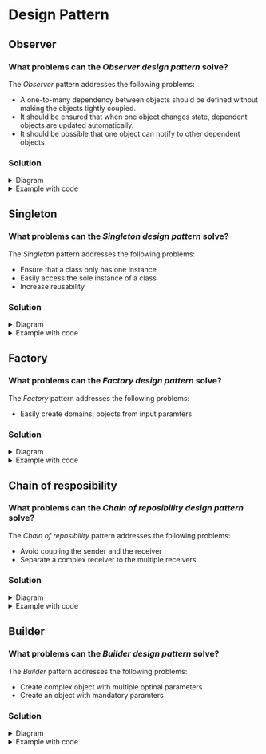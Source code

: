 # Design Pattern
## Observer
### What problems can the _Observer design pattern_ solve?

The _Observer_ pattern addresses the following problems:
+ A one-to-many dependency between objects should be defined without making the objects tightly coupled.
+ It should be ensured that when one object changes state, dependent objects are updated automatically.
+ It should be possible that one object can notify to other dependent objects

### Solution
<details>
  <summary>Diagram</summary>
  
  
  
</details>
<details>
  <summary>Example with code</summary>
  <br/>
  
  Ref: https://sourcemaking.com/design_patterns/observer/java/1
</details>

## Singleton
### What problems can the _Singleton design pattern_ solve?

The _Singleton_ pattern addresses the following problems:
+ Ensure that a class only has one instance
+ Easily access the sole instance of a class
+ Increase reusability

### Solution
<details>
  <summary>Diagram</summary>
  
  
  
</details>
<details>
  <summary>Example with code</summary>
  <br/>
  
  Ref: https://sourcemaking.com/design_patterns/singleton/java/2
</details>

## Factory
### What problems can the _Factory design pattern_ solve?

The _Factory_ pattern addresses the following problems:

+ Easily create domains, objects from input paramters

### Solution
<details>
  <summary>Diagram</summary>
  
  
  
</details>
<details>
  <summary>Example with code</summary>
  <br/>
  
  Ref: https://sourcemaking.com/design_patterns/factory_method/java/1
</details>

## Chain of resposibility
### What problems can the _Chain of reposibility design pattern_ solve?

The _Chain of reposibility_ pattern addresses the following problems:

+ Avoid coupling the sender and the receiver
+ Separate a complex receiver to the multiple receivers

### Solution
<details>
  <summary>Diagram</summary>
  
  
  
</details>
<details>
  <summary>Example with code</summary>
  <br/>
  
  Ref: 
</details>

## Builder
### What problems can the _Builder design pattern_ solve?

The _Builder_ pattern addresses the following problems:

+ Create complex object with multiple optinal parameters
+ Create an object with mandatory paramters

### Solution
<details>
  <summary>Diagram</summary>
  
  
  
</details>
<details>
  <summary>Example with code</summary>
  <br/>
  
  Ref: 
</details>
